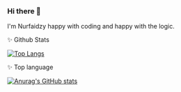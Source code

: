 ### Hi there 👋

I'm Nurfaidzy happy with coding and happy with the logic.

✨ Github Stats

[![Top Langs](https://github-readme-stats.vercel.app/api/top-langs/?username=nurfaidzy&layout=compact)](https://github.com/nurfaidzy/github-readme-stats)

✨ Top language

[![Anurag's GitHub stats](https://github-readme-stats.vercel.app/api?username=nurfaidzy)](https://github.com/nurfaidzy/github-readme-stats)
<!--
**Nurfaidzy/nurfaidzy** is a ✨ _special_ ✨ repository because its `README.md` (this file) appears on your GitHub profile.

Here are some ideas to get you started:

- 🔭 I’m currently working on ...
- 🌱 I’m currently learning ...
- 👯 I’m looking to collaborate on ...
- 🤔 I’m looking for help with ...
- 💬 Ask me about ...
- 📫 How to reach me: ...
- 😄 Pronouns: ...
- ⚡ Fun fact: ...
-->
